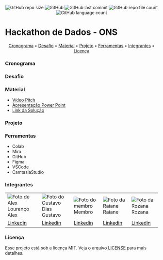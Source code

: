 <p align="center">
  <img alt="GitHub repo size" src="https://img.shields.io/github/repo-size/gpd38/desafioShaweeDatathONS?color=blue">
  <img alt="GitHub" src="https://img.shields.io/github/license/gpd38/desafioShaweeDatathONS?color=red">
  <img alt="GitHub last commit" src="https://img.shields.io/github/last-commit/gpd38/desafioShaweeDatathONS">
  <img alt="GitHub repo file count" src="https://img.shields.io/github/directory-file-count/gpd38/desafioShaweeDatathONS?color=orange">
  <img alt="GitHub language count" src="https://img.shields.io/github/languages/count/gpd38/desafioShaweeDatathONS?color=pink">
</p>

# Hackathon de Dados - ONS

<p align="center">
  <a href="#Cronograma">Cronograma</a> •
  <a href="#Desafio">Desafio</a> •
  <a href="#Material">Material</a> •
  <a href="#Projeto">Projeto</a> •
  <a href="#Ferramentas">Ferramentas</a> •
  <a href="#Integrantes">Integrantes</a> •
  <a href="#Licença">Licença</a>
</p>

### Cronograma

### Desafio

### Material

- [Vídeo Pitch](#)
- [Apresentação Power Point](#)
- [Link da Solução](#)

### Projeto

### Ferramentas

<ul>
  <li>Colab</li>
  <li>Miro</li>
  <li>GitHub</li>
  <li>Figma</li>
  <li>VSCode</li>
  <li>CamtasiaStudio</li>
</ul>

### Integrantes

<table>
  <tr>
    <td><img alt="Foto de Alex Lourenço" src="https://media-exp2.licdn.com/dms/image/C4D03AQF6WoN4_5ONNA/profile-displayphoto-shrink_800_800/0/1596643122836?e=1661385600&v=beta&t=4qmKUHrLqFxTJ5XDo9rqGn6QJ3K3NjyEmEfTa25B--s" /><br>Alex</td>
    <td><img alt="Foto do Gustavo Dias" src="https://media-exp2.licdn.com/dms/image/C4E03AQHTRpKKU1Nptg/profile-displayphoto-shrink_800_800/0/1596412740803?e=1661385600&v=beta&t=W8Tv3NFK_oCvSIYWYoYkBPA1hBpIm4X6svFaibn69_8" /><br>Gustavo</td>
    <td><img alt="Foto do membro" src="https://th.bing.com/th/id/R.ea0d38e91f172b985c948f989e98c39f?rik=NR0pbQNo1c8XMw&riu=http%3a%2f%2fcdn.onlinewebfonts.com%2fsvg%2fimg_357118.png&ehk=cUAdriibLw7xEDkfIXfwIR3GAAijwWJWZIpc7ctVbmo%3d&risl=&pid=ImgRaw&r=0" /><br>Membro</td>
    <td><img alt="Foto da Raiane" src="https://media-exp2.licdn.com/dms/image/C4E03AQH24MjQ4vXp4Q/profile-displayphoto-shrink_800_800/0/1652818193816?e=1661385600&v=beta&t=D-2Z-mQIHy9eIFS6mbM7GgajVjD_Z_0SBW_6XQhBiD0" /><br>Raiane</td>
    <td><img alt="Foto da Rozana" src="https://media-exp2.licdn.com/dms/image/C4D03AQGvODoYF0VlPg/profile-displayphoto-shrink_800_800/0/1620907329754?e=1661385600&v=beta&t=Upm67TO0TRTx46N3IPM3T_XsHhtduHiO7bxA0Hzw4X8" /><br>Rozana</td>
  </tr>
  <tr>
    <td><a href="https://www.linkedin.com/in/engalexlourenco/" target="_blank">Linkedin</a></td>
    <td><a href="https://www.linkedin.com/in/gustavopereiradias/" target="_blank">Linkedin</a></td>
    <td><a href="encurtador.com.br/jrMT3" target="_blank">Linkedin</a></td>
    <td><a href="https://www.linkedin.com/in/raianecgoncalves/" target="_blank">Linkedin</a></td>
    <td><a href="https://www.linkedin.com/in/rozanamalta/" target="_blank">Linkedin</a></td>
    </tr>
  </table>

### Licença

Esse projeto está sob a licença MIT. Veja o arquivo [LICENSE](LICENSE) para mais detalhes.
